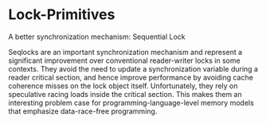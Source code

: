 # Lock-Primitives

A better synchronization mechanism: Sequential Lock

Seqlocks are an important synchronization mechanism and represent a significant improvement over
conventional reader-writer locks in some contexts. They avoid the need to update a synchronization
variable during a reader critical section, and hence improve performance by avoiding cache coherence
misses on the lock object itself. Unfortunately, they rely on speculative racing loads inside the critical
section. This makes them an interesting problem case for programming-language-level memory models
that emphasize data-race-free programming.
